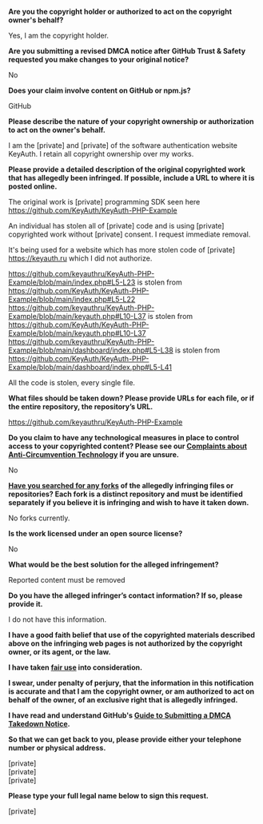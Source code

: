 **Are you the copyright holder or authorized to act on the copyright owner's behalf?**

Yes, I am the copyright holder.

**Are you submitting a revised DMCA notice after GitHub Trust & Safety requested you make changes to your original notice?**

No

**Does your claim involve content on GitHub or npm.js?**

GitHub

**Please describe the nature of your copyright ownership or authorization to act on the owner's behalf.**

I am the [private] and [private] of the software authentication website KeyAuth. I retain all copyright ownership over my works.

**Please provide a detailed description of the original copyrighted work that has allegedly been infringed. If possible, include a URL to where it is posted online.**

The original work is [private] programming SDK seen here https://github.com/KeyAuth/KeyAuth-PHP-Example

An individual has stolen all of [private] code and is using [private] copyrighted work without [private] consent. I request immediate removal.

It's being used for a website which has more stolen code of [private] https://keyauth.ru which I did not authorize.

https://github.com/keyauthru/KeyAuth-PHP-Example/blob/main/index.php#L5-L23 is stolen from https://github.com/KeyAuth/KeyAuth-PHP-Example/blob/main/index.php#L5-L22  
https://github.com/keyauthru/KeyAuth-PHP-Example/blob/main/keyauth.php#L10-L37 is stolen from https://github.com/KeyAuth/KeyAuth-PHP-Example/blob/main/keyauth.php#L10-L37  
https://github.com/keyauthru/KeyAuth-PHP-Example/blob/main/dashboard/index.php#L5-L38 is stolen from https://github.com/KeyAuth/KeyAuth-PHP-Example/blob/main/dashboard/index.php#L5-L41  

All the code is stolen, every single file.

**What files should be taken down? Please provide URLs for each file, or if the entire repository, the repository’s URL.**

https://github.com/keyauthru/KeyAuth-PHP-Example

**Do you claim to have any technological measures in place to control access to your copyrighted content? Please see our <a href="https://docs.github.com/articles/guide-to-submitting-a-dmca-takedown-notice#complaints-about-anti-circumvention-technology">Complaints about Anti-Circumvention Technology</a> if you are unsure.**

No

**<a href="https://docs.github.com/articles/dmca-takedown-policy#b-what-about-forks-or-whats-a-fork">Have you searched for any forks</a> of the allegedly infringing files or repositories? Each fork is a distinct repository and must be identified separately if you believe it is infringing and wish to have it taken down.**

No forks currently.

**Is the work licensed under an open source license?**

No

**What would be the best solution for the alleged infringement?**

Reported content must be removed

**Do you have the alleged infringer’s contact information? If so, please provide it.**

I do not have this information.

**I have a good faith belief that use of the copyrighted materials described above on the infringing web pages is not authorized by the copyright owner, or its agent, or the law.**

**I have taken <a href="https://www.lumendatabase.org/topics/22">fair use</a> into consideration.**

**I swear, under penalty of perjury, that the information in this notification is accurate and that I am the copyright owner, or am authorized to act on behalf of the owner, of an exclusive right that is allegedly infringed.**

**I have read and understand GitHub's <a href="https://docs.github.com/articles/guide-to-submitting-a-dmca-takedown-notice/">Guide to Submitting a DMCA Takedown Notice</a>.**

**So that we can get back to you, please provide either your telephone number or physical address.**

[private]  
[private]  
[private]

**Please type your full legal name below to sign this request.**

[private]
